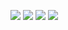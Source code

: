 <p>
<img src="https://github.com/urvashi6065/InvoiceApp_Project/blob/main/invoice_1.png" heigth="200"/>
   <img src="https://github.com/urvashi6065/InvoiceApp_Project/blob/main/invoice_2.png" heigth="200"/>
 <img src="https://github.com/urvashi6065/InvoiceApp_Project/blob/main/invoice_3.png"heigth="200"/>
   <img src="https://github.com/urvashi6065/InvoiceApp_Project/blob/main/invoice_4.png" heigth="200"/>
</p>
